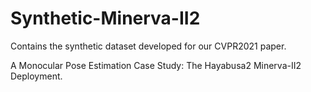 # Synthetic-Minerva-II2
Contains the synthetic dataset developed for our CVPR2021 paper.

A Monocular Pose Estimation Case Study: The Hayabusa2 Minerva-II2 Deployment.


